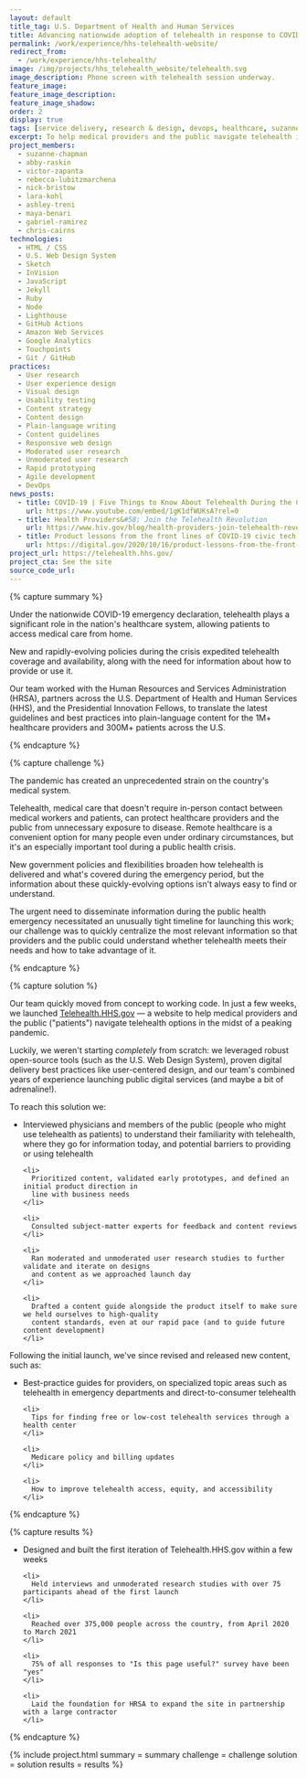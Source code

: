 ```yaml
---
layout: default
title_tag: U.S. Department of Health and Human Services
title: Advancing nationwide adoption of telehealth in response to COVID-19
permalink: /work/experience/hhs-telehealth-website/
redirect_from:
  - /work/experience/hhs-telehealth/
image: /img/projects/hhs_telehealth_website/telehealth.svg
image_description: Phone screen with telehealth session underway.
feature_image:
feature_image_description:
feature_image_shadow:
order: 2
display: true
tags: [service delivery, research & design, devops, healthcare, suzanne chapman, abby raskin, victor zapanta, rebecca lubitzmarchena, nick bristow, lara kohl, ashley treni, maya benari, gabriel ramirez, chris cairns]
excerpt: To help medical providers and the public navigate telehealth information and resources during the COVID-19 public health emergency and beyond, we launched a site to do just that.
project_members:
  - suzanne-chapman
  - abby-raskin
  - victor-zapanta
  - rebecca-lubitzmarchena
  - nick-bristow
  - lara-kohl
  - ashley-treni
  - maya-benari
  - gabriel-ramirez
  - chris-cairns
technologies:
  - HTML / CSS
  - U.S. Web Design System
  - Sketch
  - InVision
  - JavaScript
  - Jekyll
  - Ruby
  - Node
  - Lighthouse
  - GitHub Actions
  - Amazon Web Services
  - Google Analytics
  - Touchpoints
  - Git / GitHub
practices:
  - User research
  - User experience design
  - Visual design
  - Usability testing
  - Content strategy
  - Content design
  - Plain-language writing
  - Content guidelines
  - Responsive web design
  - Moderated user research
  - Unmoderated user research
  - Rapid prototyping
  - Agile development
  - DevOps
news_posts:
  - title: COVID-19 | Five Things to Know About Telehealth During the COVID-19 Pandemic
    url: https://www.youtube.com/embed/1gK1dfWUKsA?rel=0
  - title: Health Providers&#58; Join the Telehealth Revolution
    url: https://www.hiv.gov/blog/health-providers-join-telehealth-revolution
  - title: Product lessons from the front lines of COVID-19 civic tech response
    url: https://digital.gov/2020/10/16/product-lessons-from-the-front-lines-of-covid-19-civic-tech-response/
project_url: https://telehealth.hhs.gov/
project_cta: See the site
source_code_url:
---
```


{% capture summary %}
  <p>
    Under the nationwide COVID-19 emergency declaration, telehealth plays a significant
    role in the nation's healthcare system, allowing patients to access medical care from home.
  </p>

  <p>
    New and rapidly-evolving policies during the crisis expedited telehealth coverage and
    availability, along with the need for information about how to provide or use it.
  </p>

  <p>
    Our team worked with the Human Resources and Services Administration (HRSA),
    partners across the U.S. Department of Health and Human Services (HHS),
    and the Presidential Innovation Fellows, to translate the latest guidelines and best
    practices into plain-language content for the 1M+ healthcare providers and 300M+ patients
    across the U.S.
  </p>
{% endcapture %}

{% capture challenge %}
  <p>
    The pandemic has created an unprecedented strain on the country's medical system.
  </p>

  <p>
    Telehealth, medical care that doesn't require in-person contact between medical workers
    and patients, can protect healthcare providers and the public from unnecessary exposure
    to disease. Remote healthcare is a convenient option for many people even under ordinary
    circumstances, but it's an especially important tool during a public health crisis.
  </p>

  <p>
    New government policies and flexibilities broaden how telehealth is delivered and what's
    covered during the emergency period, but the information about these quickly-evolving
    options isn't always easy to find or understand.
  </p>

  <p>
    The urgent need to disseminate information during the public health emergency necessitated
    an unusually tight timeline for launching this work; our challenge was to quickly
    centralize the most relevant information so that providers and the public could
    understand whether telehealth meets their needs and how to take advantage of it.
  </p>
{% endcapture %}

{% capture solution %}
  <p>
    Our team quickly moved from concept to working code. In just a few weeks, we launched
    <a href="https://telehealth.hhs.gov/">Telehealth.HHS.gov</a> &mdash; a website to help medical
    providers and the public ("patients") navigate telehealth options in the midst of a peaking pandemic.
  </p>

  <p>
    Luckily, we weren't starting <em>completely</em> from scratch: we leveraged robust open-source tools
    (such as the U.S. Web Design System), proven digital delivery best practices like user-centered
    design, and our team's combined years of experience launching public digital services (and maybe
    a bit of adrenaline!).
  </p>

  <p>
    To reach this solution we:
  </p>

  <ul>
    <li>
      Interviewed physicians and members of the public (people who might use telehealth as patients)
      to understand their familiarity with telehealth, where they go for information today, and
      potential barriers to providing or using telehealth
    </li>

    <li>
      Prioritized content, validated early prototypes, and defined an initial product direction in
      line with business needs
    </li>

    <li>
      Consulted subject-matter experts for feedback and content reviews
    </li>

    <li>
      Ran moderated and unmoderated user research studies to further validate and iterate on designs
      and content as we approached launch day
    </li>

    <li>
      Drafted a content guide alongside the product itself to make sure we held ourselves to high-quality
      content standards, even at our rapid pace (and to guide future content development)
    </li>
  </ul>

  <p>
    Following the initial launch, we've since revised and released new content, such as:
  </p>

  <ul>
    <li>
      Best-practice guides for providers, on specialized topic areas such as telehealth in emergency
      departments and direct-to-consumer telehealth
    </li>

    <li>
      Tips for finding free or low-cost telehealth services through a health center
    </li>

    <li>
      Medicare policy and billing updates
    </li>

    <li>
      How to improve telehealth access, equity, and accessibility
    </li>
  </ul>
{% endcapture %}

{% capture results %}
   <ul>
    <li>
     Designed and built the first iteration of Telehealth.HHS.gov within a few weeks
    </li>

    <li>
      Held interviews and unmoderated research studies with over 75 participants ahead of the first launch
    </li>

    <li>
      Reached over 375,000 people across the country, from April 2020 to March 2021
    </li>

    <li>
      75% of all responses to "Is this page useful?" survey have been "yes"
    </li>

    <li>
      Laid the foundation for HRSA to expand the site in partnership with a large contractor
    </li>
  </ul>
{% endcapture %}

{% include project.html
  summary = summary
  challenge = challenge
  solution = solution
  results = results
%}
